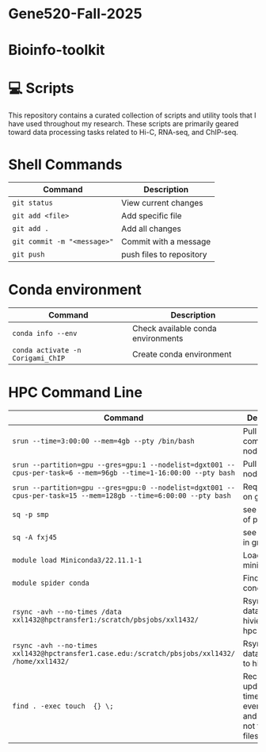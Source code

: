 # Gene520-Fall-2025


# Bioinfo-toolkit

# 💻 Scripts

This repository contains a curated collection of scripts and utility tools that I have used throughout my research. These scripts are primarily geared toward data processing tasks related to Hi-C, RNA-seq, and ChIP-seq.



# Shell Commands 

|Command| Description |
| --------------- | ----------------- |
|`git status` | View current changes  |
|`git add <file>`   | Add specific file |
|`git add .` | Add all changes  |
|`git commit -m "<message>"`    | Commit with a message   |
|`git push` | push files to repository  |

# Conda environment

|Command| Description |
| --------------- | ----------------- |
|`conda info --env`| Check available conda environments|
|`conda activate -n Corigami_ChIP`| Create conda environment |




# HPC Command Line

|Command| Description |
| --------------- | ----------------- |
|`srun --time=3:00:00 --mem=4gb --pty /bin/bash` | Pull a computational node  |
| `srun --partition=gpu --gres=gpu:1 --nodelist=dgxt001 --cpus-per-task=6 --mem=96gb --time=1-16:00:00 --pty bash`| Pull a gpu node |
| `srun --partition=gpu --gres=gpu:0 --nodelist=dgxt001 --cpus-per-task=15 --mem=128gb --time=6:00:00 --pty bash `| Request cpus on gpu node|
| `sq -p smp `| see the usage of partition |
| `sq -A fxj45` | see the jobs in group |
|`module load Miniconda3/22.11.1-1`   | Load miniconda |
|`module spider conda` | Find available conda version |
|`rsync -avh --no-times /data xxl1432@hpctransfer1:/scratch/pbsjobs/xxl1432/` | Rsync the data from hiview10 to hpc  |
|`rsync -avh --no-times xxl1432@hpctransfer1.case.edu:/scratch/pbsjobs/xxl1432/ /home/xxl1432/`    | Rsync the data from hpc to hiview10   |
|`find . -exec touch  {} \;` |  Recursively update the timestamps of every folder and file, but not for hidden files |

